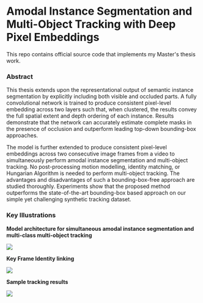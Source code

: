 # Amodal Instance Segmentation and Multi-Object Tracking with Deep Pixel Embeddings

This repo contains official source code that implements my Master's thesis work. 

### Abstract

This thesis extends upon the representational output of semantic instance segmentation by explicitly including both visible and occluded parts. A fully convolutional network is trained to produce consistent pixel-level embedding across two layers such that, when clustered, the results convey the full spatial extent and depth ordering of each instance. Results demonstrate that the network can accurately estimate complete masks in the presence of occlusion and outperform leading top-down bounding-box approaches. 

The model is further extended to produce consistent pixel-level embeddings across two consecutive image frames from a video to simultaneously perform amodal instance segmentation and multi-object tracking. No post-processing motion modelling, identity matching, or Hungarian Algorithm is needed to perform multi-object tracking. The advantages and disadvantages of such a bounding-box-free approach are studied thoroughly. Experiments show that the proposed method outperforms the state-of-the-art bounding-box based approach on our simple yet challenging synthetic tracking dataset. 

### Key Illustrations

**Model architecture for simultaneous amodal instance segmentation and multi-class multi-object tracking**

![](https://i.imgur.com/aXiP8CE.png)

**Key Frame Identity linking**

![](https://i.imgur.com/5Nox1aR.png)

**Sample tracking results**

![](https://i.imgur.com/bXK0QO0.png)
